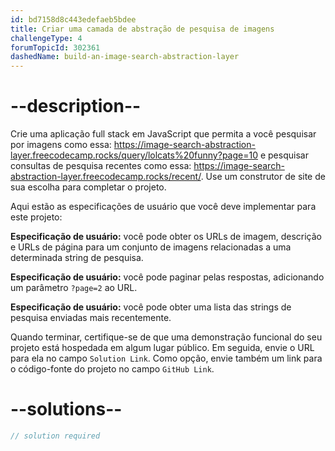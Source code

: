 ```yaml
---
id: bd7158d8c443edefaeb5bdee
title: Criar uma camada de abstração de pesquisa de imagens
challengeType: 4
forumTopicId: 302361
dashedName: build-an-image-search-abstraction-layer
---
```


# --description--

Crie uma aplicação full stack em JavaScript que permita a você pesquisar por imagens como essa: <https://image-search-abstraction-layer.freecodecamp.rocks/query/lolcats%20funny?page=10> e pesquisar consultas de pesquisa recentes como essa: <https://image-search-abstraction-layer.freecodecamp.rocks/recent/>. Use um construtor de site de sua escolha para completar o projeto.

Aqui estão as especificações de usuário que você deve implementar para este projeto:

**Especificação de usuário:** você pode obter os URLs de imagem, descrição e URLs de página para um conjunto de imagens relacionadas a uma determinada string de pesquisa.

**Especificação de usuário:** você pode paginar pelas respostas, adicionando um parâmetro `?page=2` ao URL.

**Especificação de usuário:** você pode obter uma lista das strings de pesquisa enviadas mais recentemente.

Quando terminar, certifique-se de que uma demonstração funcional do seu projeto está hospedada em algum lugar público. Em seguida, envie o URL para ela no campo `Solution Link`. Como opção, envie também um link para o código-fonte do projeto no campo `GitHub Link`.

# --solutions--

```js
// solution required
```
